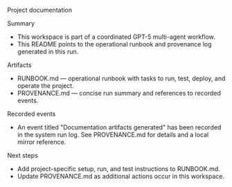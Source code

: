 Project documentation

Summary
- This workspace is part of a coordinated GPT-5 multi-agent workflow.
- This README points to the operational runbook and provenance log generated in this run.

Artifacts
- RUNBOOK.md — operational runbook with tasks to run, test, deploy, and operate the project.
- PROVENANCE.md — concise run summary and references to recorded events.

Recorded events
- An event titled "Documentation artifacts generated" has been recorded in the system run log. See PROVENANCE.md for details and a local mirror reference.

Next steps
- Add project-specific setup, run, and test instructions to RUNBOOK.md.
- Update PROVENANCE.md as additional actions occur in this workspace.